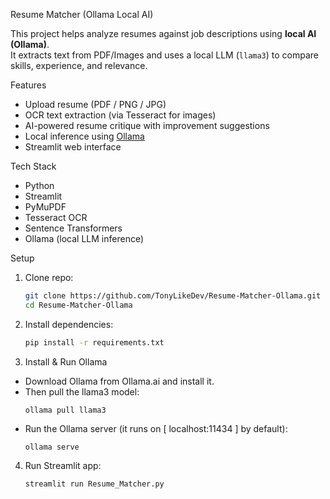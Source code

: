 Resume Matcher (Ollama Local AI)

This project helps analyze resumes against job descriptions using **local AI (Ollama)**.  
It extracts text from PDF/Images and uses a local LLM (`llama3`) to compare skills, experience, and relevance.  

Features
- Upload resume (PDF / PNG / JPG)
- OCR text extraction (via Tesseract for images)
- AI-powered resume critique with improvement suggestions
- Local inference using [Ollama](https://ollama.ai)
- Streamlit web interface

Tech Stack
- Python
- Streamlit
- PyMuPDF
- Tesseract OCR
- Sentence Transformers
- Ollama (local LLM inference)

Setup
1. Clone repo:
   ```bash
   git clone https://github.com/TonyLikeDev/Resume-Matcher-Ollama.git
   cd Resume-Matcher-Ollama
2. Install dependencies:
    ```bash
    pip install -r requirements.txt
3. Install & Run Ollama

  - Download Ollama from Ollama.ai and install it.
  - Then pull the llama3 model:
    ```bash:
    ollama pull llama3
  - Run the Ollama server (it runs on [ localhost:11434 ]  by default):
    ```bash:
    ollama serve
4. Run Streamlit app:
    ```
    streamlit run Resume_Matcher.py
